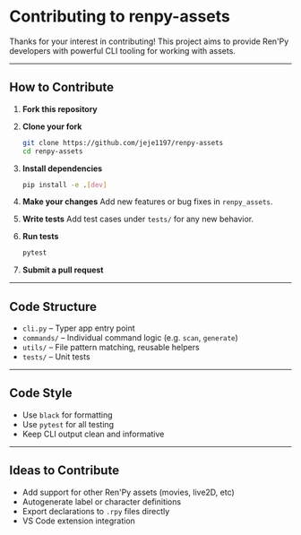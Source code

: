 # Contributing to renpy-assets

Thanks for your interest in contributing!
This project aims to provide Ren'Py developers with powerful CLI tooling for working with assets.

---

## How to Contribute

1. **Fork this repository**

2. **Clone your fork**

   ```bash
   git clone https://github.com/jeje1197/renpy-assets
   cd renpy-assets
   ```

3. **Install dependencies**

   ```bash
   pip install -e .[dev]
   ```

4. **Make your changes**
   Add new features or bug fixes in `renpy_assets`.

5. **Write tests**
   Add test cases under `tests/` for any new behavior.

6. **Run tests**

   ```bash
   pytest
   ```

7. **Submit a pull request**

---

## Code Structure

* `cli.py` – Typer app entry point
* `commands/` – Individual command logic (e.g. `scan`, `generate`)
* `utils/` – File pattern matching, reusable helpers
* `tests/` – Unit tests

---

## Code Style

* Use `black` for formatting
* Use `pytest` for all testing
* Keep CLI output clean and informative

---

## Ideas to Contribute

* Add support for other Ren'Py assets (movies, live2D, etc)
* Autogenerate label or character definitions
* Export declarations to `.rpy` files directly
* VS Code extension integration

